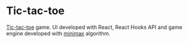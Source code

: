 Tic-tac-toe
=====

[Tic-tac-toe](https://en.wikipedia.org/wiki/Tic-tac-toe) game. UI developed with React, React Hooks API and game engine developed with [minimax](https://en.wikipedia.org/wiki/Minimax) algorithm. 

